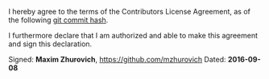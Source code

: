 I hereby agree to the terms of the Contributors License Agreement, as of the following [git commit hash](https://github.com/C5T/Current/blob/bbde75aa786b3f1f2705bc21a5367bbbd3807541/contributors/CLA.md).

I furthermore declare that I am authorized and able to make this agreement and sign this declaration.

Signed: **Maxim Zhurovich**, https://github.com/mzhurovich
Dated: **2016-09-08**
